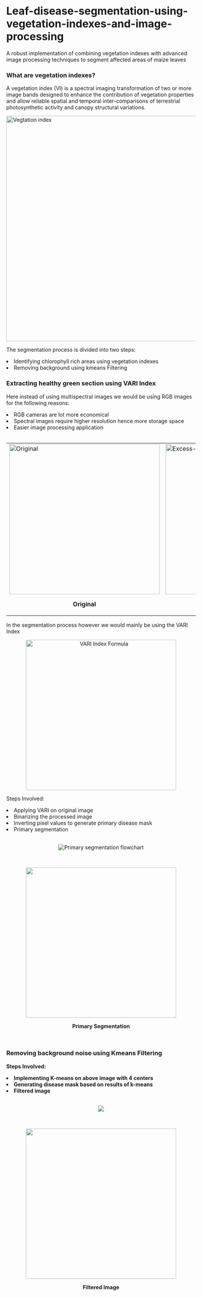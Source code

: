 # Leaf-disease-segmentation-using-vegetation-indexes-and-image-processing
A robust implementation of combining vegetation indexes with advanced image processing techniques to segment affected areas of maize leaves

<h3>What are vegetation indexes?</h3>

<p>A vegetation index (VI) is a spectral imaging transformation of two or more image bands designed to enhance the contribution of vegetation properties and allow reliable spatial and temporal inter-comparisons of terrestrial photosynthetic activity and canopy structural variations.</p>

<img src="https://github.com/astro189/Automated-maize-disease-segmentation-using-Vegetation-indexes-and-Image-Processing/blob/main/Readme_img/GeoAwesome.com-Vegetation-Indices-1-Copy.png" width=600px alt="Vegtation index">

The segmentation process is divided into two steps:
<li>Identifying chlorophyll rich areas using vegetation indexes</li>
<li>Removing background using kmeans Filtering</li>

<H3>Extracting healthy green section using VARI Index</H3>

<p>Here instead of using multispectral images we would be using RGB images for the following reasons:</p>
<li>RGB cameras are lot more economical</li>
<li>Spectral images require higher resolution hence more storage space</li>
<li>Easier image processing application</li>
<br>
<table>
  <tr>
    <td><img src="https://github.com/astro189/Automated-maize-disease-segmentation-using-Vegetation-indexes-and-Image-Processing/blob/main/Extracted%20images/Original4.jpg" alt="Original" width=400px>
      <p align="center"><b>Original</p>
    </td>
    <td><img src="https://github.com/astro189/Automated-maize-disease-segmentation-using-Vegetation-indexes-and-Image-Processing/blob/main/output%20images/EXG%20colormap/Blight%204_colormap.jpg" alt="Excess-Green" width=400px>
      <p align="center"><b>Excess Green Index</p>
    </td>
    <td><img src="https://github.com/astro189/Automated-maize-disease-segmentation-using-Vegetation-indexes-and-Image-Processing/blob/main/output%20images/GLI%20colormap/Blight%204_colormap.jpg" alt="Green Leaf index" width=400px>
      <p align="center"><b>Green Leaf Index</p>
    </td>
    <td><img src="https://github.com/astro189/Automated-maize-disease-segmentation-using-Vegetation-indexes-and-Image-Processing/blob/main/output%20images/VARI%20colormap/Blight%204_colormap.jpg" alt="Vari" width=400px>
      <p align="center"><b>VARI Index</p>
    </td>
    <td><img src="https://github.com/astro189/Automated-maize-disease-segmentation-using-Vegetation-indexes-and-Image-Processing/blob/main/output%20images/VI%20colormap/Blight%204_colormap.jpg" alt="VI index" width=400px>
      <p align="center"><b>VI Index</p>
    </td>
  </tr>
</table>

<p>In the segmentation process however we would mainly be using the VARI Index</p>
<p align="center"><img src="https://github.com/astro189/Automated-maize-disease-segmentation-using-Vegetation-indexes-and-Image-Processing/blob/main/Readme_img/d82977b91e4c36028bded9c58ce6f4c4db8ac6af_vari-index-formula.jpg" alt="VARI Index Formula" width=400px></p>

Steps Involved:
<li>Applying VARI on original image</li>
<li>Binarizing the processed image</li>
<li>Inverting pixel values to generate primary disease mask</li>
<li>Primary segmentation</li>
<br>
<p align="center"><img src="https://github.com/astro189/Automated-maize-disease-segmentation-using-Vegetation-indexes-and-Image-Processing/blob/main/Readme_img/Screenshot%202023-10-28%20233828.png" alt="Primary segmentation flowchart"></p>
<br>
<p align="center"><img src="https://github.com/astro189/Automated-maize-disease-segmentation-using-Vegetation-indexes-and-Image-Processing/blob/main/Readme_img/primary_segmentation.jpg" width=400px></p>
<p align="center"><b>Primary Segmentation</p>
<br>
<H3>Removing background noise using Kmeans Filtering</H3>

Steps Involved:
<li>Implementing K-means on above image with 4 centers</li>
<li>Generating disease mask based on results of k-means</li>
<li>Filtered image</li>
<br>
<p align="center"><img src="https://github.com/astro189/Automated-maize-disease-segmentation-using-Vegetation-indexes-and-Image-Processing/blob/main/Readme_img/Kmeans%20segmentation.png"></p>

<br>
<p align="center"><img src="https://github.com/astro189/Automated-maize-disease-segmentation-using-Vegetation-indexes-and-Image-Processing/blob/main/Extracted%20images/EXtraction4.jpg" width=400px></p>
<p align="center">Filtered Image</p>
